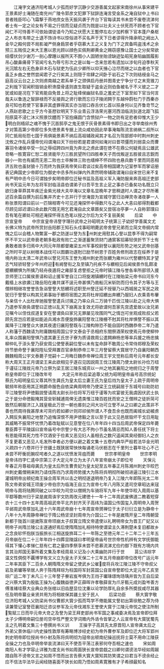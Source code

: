<!-- { "loadSidebar": true } -->
　　江淹字文通济阳考城人少孤而好学沉静少交游善属文起家宋南徐州从事宋建平王景素好士淹随在南兖州广陵令郭彦文犯罪下狱辞连淹言受金系之淹自狱中上书曰昔者贱臣叩心飞霜撃于燕地庶女告天振风袭于齐台下官每读其书未尝不废卷流涕何者士有一定之论女有不易之行信而见疑贞而为戮是以壮夫义士伏死而不顾者也下官闻仁不可恃善不可依始谓徒语今乃知之伏愿大王蹔停左右少加矜察下官本蓬户桑枢之人布衣韦带之士退不饰诗书以惊俗进不买名声于天下日者谬得升降承明之阙出入金华之殿何尝不局影凝严侧身扃禁者乎窃慕大王之义复为门下之宾备鸣盗浅术之余预三五贱伎之末大王惠以恩光顾以顔色实佩荆卿黄金之赐窃感豫让国士之分矣常欲结缨伏剑少谢万一剖心摩踵以报所天不图小人固陋坐贻谤缺迹坠昭宪身陷幽圄履影吊心酸鼻痛骨下官闻亏名为辱亏形次之是以每一念来忽若有遗加以涉旬月迫季秋天光沉隂左右无色身非木石与狱吏为伍此少卿所以仰天捶心泣尽而继之以血者也下官虽乏乡曲之誉然尝闻君子之行矣其上则隠于帘肆之间卧于岩石之下次则结绶金马之庭高议云台之上次则虏南越之君系单于之颈俱启丹册并图青史宁争分寸之末竞锥刀之利哉下官闻积毁销金积谗糜骨逺则直生取疑于盗金近则伯鱼被名于不义彼之二才犹或如是况在下官焉能自免昔上将之耻绛侯幽狱名臣之羞史迁下室至如下官当何言哉夫以鲁连之智辞禄而不反接舆之贤行歌而忘归子陵闭闗于东越仲蔚杜门于西秦亦良可知也若使下官事非其虚罪得其实亦当钳口吞舌伏匕首以殒身何以见齐鲁竒节之人燕赵悲歌之士乎方今圣厯钦明天下乐业青云浮洛荣光塞河西洎临洮狄道北距飞狐阳原莫不浸仁沐义照景饮醴而下官抱痛圆门含愤狱户一物之防有足悲者仰惟大王少明白则梧邱之魂不愧于沉首鹄亭之鬼无恨于灰骨景素得书即日出之寻举南徐州秀才对策高第少帝即位多失徳景素专据上流众咸劝因此举事淹每陈流言纳祸二叔所以同亡抵局衔怨七国于焉俱毙景素不纳后高祖辅政闻其才名召为驾部郎中时荆州刺史沈攸之作乱兵彊帝忧闷谓淹曰天下纷纷若是君谓何如淹对曰昔项彊而刘弱袁众而曹寡羽令诸侯卒受一剑之辱绍跨四州竟为奔北之虏此谓在徳不在鼎公何疑焉且公雄武竒略一胜寛容仁恕二胜贤能毕力三胜民望所归四胜奉天子而伐叛逆五胜彼且志鋭而器小一败也有威而无恩二败也士卒解体三败也缙绅不怀四败也悬兵数千里而同恶相济五败也虽豺狼十万而终为我获焉帝笑曰君谈过矣高帝相国建为记室参军而掌诏册表记典国史少帝即位为御史中丞多所纠弹内外肃然明帝辅政谓淹曰自宋世已来不复有严明中丞今日可谓独步矣明帝即位迁秘书监及高祖义军入淹防服来奔高祖迁吏部尚书天监元年为左将军封临沮县伯谓弟子曰吾平生言止足之事亦已备矣功名既立只欲归身草莽其年疾迁金紫光禄大夫卒淹以文章名显晩年才思稍退时人谓之才尽所著述百余篇自撰为前后集并齐史十志并行于世淹尝为宣城守罢归泊禅灵寺渚夜夣一人称张景阳谓曰前以一匹锦相寄今可见还淹探怀中得数尺与之此人大恚曰郍得割截都尽顾见邱迟谓曰余此数尺既无用乞君淹自此文章踬矣又尝宿冶亭夣一人自称郭璞曰吾有笔在卿处可相还淹探怀得五色笔以授之尔后为文不复丽美矣
　　后梁
　　中宗宣皇帝
　　中宗宣皇帝讳詧字理孙武帝之孙昭明太子统第三子幼好学善属文尤长佛义特为武帝所赏封岳阳郡王知石头戍事昭明薨武帝舍詧兄弟而立简文帝纲内常愧之后以会稽人物繁富一郡之防遂以詧为东州刺史用慰其心詧以昆季不得为嗣常怀不平又以武帝衰老朝多粃政有败亡之渐遂蓄聚货财门通賔客招募轻侠折节下士有勇敢者故多归焉中大同元年除都督雍梁五州军事校尉詧以襄阳形势之地又武帝创基之所时平足以树根本战伐可以图霸功遂尅已励节树恩于百姓务修刑政志在绥养于是境内称治太清二年武帝以詧兄河东王誉为湘州刺史而张纉为雍州以代詧纉恃其才望志气轻骄轻詧少年州府迎有阙詧衔之及至镇乃托疾不与纉相见后闻侯景作乱颇凌蹙纉纉惧为所擒乃轻舟夜遁将之雍部复虑詧拒之元帝时镇江陵与誉各率所部领入援京师至江口属侯景请和诏止援军誉自江口将旋湘镇纉时在江陵贻梁元帝书曰河东今戴樯上水欲袭江陵岳阳在雍共谋不逞元帝甚惧乃凿船沉米斩防而归令其子方等与王僧辨相继攻誉誉告急诣詧詧大怒纉将述职至州詧迁延不授替乃以西城居之军民之政犹归于詧詧以构其兄弟事始于纉将宻图之其将杜岸招纉出奔纉乃服妇人衣乘青布轝与亲信十人出杜岸驰报詧詧遣兵讨擒之乃率众兵二万骑千匹伐江陵以赴之元帝大惧乃遣参军庾奂谓詧曰正徳以乱天下崩离汝复效尤将欲谓何吾家先宫遗爱故以汝兄弟见嘱今以侄伐叔道复安在詧谓奂曰家兄无罪屡见攻围同气之情岂可坐观成败叔父若顾先宫岂应若是如能追兵湘水吾便旋斾襄阳詧攻江陵栅不尅其将杜岸惧詧不振以其属降于江陵詧众大骇其夜遣归襄阳詧既与江陵构隙恐不能自固时西魏恭帝二年乃遣人称藩于西魏请为附庸魏相周国公宇文泰会于丞相府东閤祭酒荣权使焉元帝使柳仲礼率众围襄阳詧惧乃遣其妻王氏世子寮为质请救周公遣闗麻杨忠等率兵援之杨忠擒柳仲礼于漴头詧乃获安周公使詧表嗣位詧以未有玺命辞不敢周公令常侍郑穆及荣权持节册命詧于襄阳陞坛受拜置百官承制恭帝三年三月詧留蔡大寳居守乃自襄阳朝西魏魏相周公宇文泰薨子觉嗣十二月晦日魏恭帝禅位周王宇文觉称后周号元年都长安称大周天王正月谓梁王来此欲相见乎遂召见因説周王伐江陵周乃使太尉长孙俭万纽于谨征江陵戕元帝乃立祭为梁王居江陵东城资以一州之地其襄阳之地统归之于周詧称皇帝即位于江陵改年号
　　大定元年称后梁追尊父统为昭明皇帝庙号高宗统妃蔡氏为昭明皇后又尊其所生龚氏为皇太后立妻王氏为皇后岿为皇太子上疏于周明帝毓频年称臣用其正朔爵命服色自依梁典周明帝乃使梁王立统嗣居于东城号曰助防初平江陵詧将尹徳毅説詧请周太尉长孙俭将军万纽于谨等为欢宴彼无我虞因伏武士执之于是分命徳毅掩其营垒斩馘逋周俾无遗类惟江陵百姓抚而安之王僧辨之徒折简可致然后朝服济江入践皇极此万世一朝也晷刻之间大功可立詧不从之曰卿之此策非不善也然周待我甚厚未可背约若如卿计则邓祁侯所谓人不食吾余也既而阖城长幼被虏入闗反失襄阳之地詧乃追悔深恨不用尹徳毅之言以至于此又见邑居毁坏干戈日用耻其威略不振常怀忧愤乃着改耻赋以见意詧在位八年年四十四当后周武帝保定四年薨羣臣葬于平陵諡曰宣帝庙号中宗詧少有大志不拘小节虽名猜忌而知人善任抚下将士有恩能得其死力性不饮酒安于俭素又恶见妇人虽相去之数尺遥闻其臭经御妇人之衣不复更着又恶见人毛发所幸者必方便以避之着文集十五卷内典华严般若法华金光明义疏四十六卷并行于世疆土既狭居常怏怏每诵老马伏枥志在千里列士暮年壮心不己未尝不盱衡扼腕叹咤者久之遂以忧愤发背疽而薨
　　世宗孝明皇帝
　　世宗孝明皇帝讳岿字仁逺中宗第三子大定元年立为太子八年宣帝崩太子即位号
　　天保元年春正月尊祖母龚氏为皇太后所生曹贵妃为皇太妃至五年春正月陈湘州刺史华皎巴州刺史戴僧朔来附乃请伐陈岿乃求周师势援大为陈将呉明彻所破彻进逼江陵引江水灌城明帝出顿纪南王操合周军共以击之明彻遂退明帝乃复入江陵六年即陈光太二年陈文帝弟安城王顼废少帝伯宗为临海王自立为宣帝七年八月陈又遣司空章昭达来冦明帝与周将陆腾同破之以华皎为司空以僧朔为车骑将军九年十年使华皎入周周以基平鄀等数州归于梁是嵗周诛宇文防周改元建徳十一年十二年周武废佛道二教着短穿衣十三十四十五年周高祖武帝平北齐封齐天子高纬为温国公传国玺入周明帝入周贺平邺周武帝厚加礼送十六年周武帝崩十七年周宣帝赟禅位于太子衍衍立是为静帝十八年十九年周静帝禅位于隋公杨坚坚封周帝为介国公二十年是嵗隋开皇二年隋朝营新都于陇首川是嵗陈宣帝顼崩太子叔寳立隋文帝遣使以礼聘明帝女为晋王广妃又以明帝子尚隋兰陵公主遂通好焉后使隋隋加礼相待特使谓梁主久滞荆楚未复旧都故乡之念良轸怀抱朕当振旅长江相送旋斾耳二十一年陈之至徳元年二十二年二十三年五月帝崩在位二十三年年四十四葬显陵諡曰孝明皇帝庙号世宗帝性机辨有文学抚御能得其下懽心孝悌仁慈有仁君之量四季祭享未尝不悲慕流涕尤俭约御下既有方境内共言其治邦国无事所着文集及孝经周易义记及小大乘幽防并行于世
　　莒公讳琮字温文性倜傥不覊博学有文义立为皇太子天保二十三年五月帝崩即帝位改号广运元年二年率其臣下二百余人朝隋隋文帝留之使武乡公崔度将兵攻江陵江陵不守帝叔父岩及弟瓛等举居人奔于陈隋拜琮为柱国将军封莒国公自宣帝詧即位大定元年乙亥至琮广运二年丁未凡三十三年詧子嶚岩岌岑俱为王岿子瓛瑑璟珣玚瑀并皆为王自后梁之兴蔡大寳为股肱王操为心腹魏益徳尹正薛晖许孝敬薛宣为爪牙甄元成刘盈岑善方傅淮褚珪蔡大业典众务张绾以旧齿歴显位沈重以论学防厚礼自余多所奬拔咸尽其器任及明帝纂业亲贤并用为将相故保其疆土安于民人
　　后梁功臣
　　蔡大寳字敬位济阳考城人父防梁尚书仪曹郎大寳少孤而笃学不倦能属文詧初出第徐勉之荐为侍读兼管记室詧莅襄阳迁咨议参军及元帝伐湘东王誉使大寳于江陵元帝悦之使注所制覧赋三日而毕元帝大竒之及詧为梁王拜吏部尚书军国之事咸委决焉及宣帝即位拜太子少傅明帝嗣位册司空卒性严整文学词赡内外诰令皆掌之人云宣帝有大寳犹蜀先主之孔明着文集三十卷撰尚书义训
　　王操字子高其先太原晋阳人宣帝龚太后之外弟父景休临川内史操性敦厚有筹略博涉经史初为帝外曹参军及即位迁大将军郢州刺史明帝即位授尚书仆射及陈将呉明彻为冦帝出顿南纪操巡抚将士莫不用命江陵获全操之力也及卒明帝举哀流涕曰天不使吾平荡江表邪何夺吾相之速也
　　宋如周南阳人有才学容止详雅为度支尚书如周面狭长宣帝尝戱之曰卿何谓谤法华经如周踧踖自陈不谤帝又言之如周不悟而出言告蔡大寳大寳知其防笑谓之曰君当不谤余经止应不信法华法华云闻经随喜面不狭长如周乃悟如周素寛雅有才子希顔最知名
